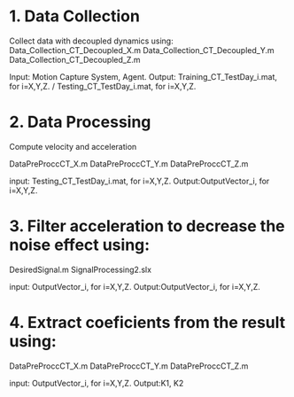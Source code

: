 # 1. Data Collection
Collect data with decoupled dynamics using:
Data_Collection_CT_Decoupled_X.m
Data_Collection_CT_Decoupled_Y.m
Data_Collection_CT_Decoupled_Z.m

Input: Motion Capture System, Agent.
Output: Training_CT_TestDay_i.mat, for i=X,Y,Z. / Testing_CT_TestDay_i.mat, for i=X,Y,Z.


# 2. Data Processing
Compute velocity and acceleration

DataPreProccCT_X.m
DataPreProccCT_Y.m
DataPreProccCT_Z.m

input: Testing_CT_TestDay_i.mat, for i=X,Y,Z.
Output:OutputVector_i, for i=X,Y,Z.

# 3. Filter acceleration to decrease the noise effect using:
DesiredSignal.m 
SignalProcessing2.slx

input: OutputVector_i, for i=X,Y,Z.
Output:OutputVector_i, for i=X,Y,Z.
# 4. Extract coeficients from the result using:
DataPreProccCT_X.m
DataPreProccCT_Y.m
DataPreProccCT_Z.m

input: OutputVector_i, for i=X,Y,Z.
Output:K1, K2
